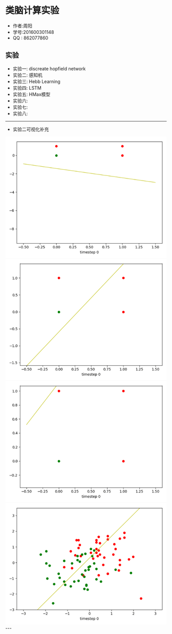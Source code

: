# 类脑计算实验
* 作者:周阳
* 学号:201600301148
* QQ : 862077860

## 实验
* 实验一: discreate hopfield network
* 实验二: 感知机
* 实验三: Hebb Learning
* 实验四: LSTM
* 实验五: HMax模型
* 实验六:
* 实验七:
* 实验八:

---
* 实验二可视化补充
<img src = "line1.gif"/>
<img src = "line2.gif"/>
<img src = "line3.gif"/>
<img src = "line5.gif"/>
---
